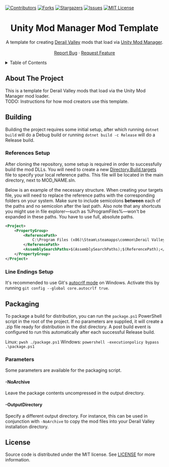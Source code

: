 [![Contributors][contributors-shield]][contributors-url]
[![Forks][forks-shield]][forks-url]
[![Stargazers][stars-shield]][stars-url]
[![Issues][issues-shield]][issues-url]
[![MIT License][license-shield]][license-url]




<!-- PROJECT TITLE -->
<div align="center">
	<h1>Unity Mod Manager Mod Template</h1>
	<p>
		A template for creating <a href="http://www.derailvalley.com/">Derail Valley</a> mods that load via <a href="https://www.nexusmods.com/site/mods/21">Unity Mod Manager</a>.
		<br />
		<br />
		<a href="https://github.com/derail-valley-modding/template-umm/issues">Report Bug</a>
		·
		<a href="https://github.com/derail-valley-modding/template-umm/issues">Request Feature</a>
	</p>
</div>




<!-- TABLE OF CONTENTS -->
<details>
	<summary>Table of Contents</summary>
	<ol>
		<li><a href="#about-the-project">About The Project</a></li>
		<li><a href="#building">Building</a></li>
		<li><a href="#packaging">Packaging</a></li>
		<li><a href="#license">License</a></li>
	</ol>
</details>




<!-- ABOUT THE PROJECT -->

## About The Project

This is a template for Derail Valley mods that load via the Unity Mod Manager mod loader.  
TODO: Instructions for how mod creators use this template.




<!-- BUILDING -->

## Building

Building the project requires some initial setup, after which running `dotnet build` will do a Debug build or running `dotnet build -c Release` will do a Release build.

### References Setup

After cloning the repository, some setup is required in order to successfully build the mod DLLs. You will need to create a new [Directory.Build.targets][references-url] file to specify your local reference paths. This file will be located in the main directory, next to MOD_NAME.sln.

Below is an example of the necessary structure. When creating your targets file, you will need to replace the reference paths with the corresponding folders on your system. Make sure to include semicolons **between** each of the paths and no semicolon after the last path. Also note that any shortcuts you might use in file explorer—such as %ProgramFiles%—won't be expanded in these paths. You have to use full, absolute paths.
```xml
<Project>
	<PropertyGroup>
		<ReferencePath>
			C:\Program Files (x86)\Steam\steamapps\common\Derail Valley\DerailValley_Data\Managed\
		</ReferencePath>
		<AssemblySearchPaths>$(AssemblySearchPaths);$(ReferencePath);</AssemblySearchPaths>
	</PropertyGroup>
</Project>
```

### Line Endings Setup

It's recommended to use Git's [autocrlf mode][autocrlf-url] on Windows. Activate this by running `git config --global core.autocrlf true`.




<!-- PACKAGING -->

## Packaging

To package a build for distribution, you can run the `package.ps1` PowerShell script in the root of the project. If no parameters are supplied, it will create a .zip file ready for distribution in the dist directory. A post build event is configured to run this automatically after each successful Release build.

Linux: `pwsh ./package.ps1`
Windows: `powershell -executionpolicy bypass .\package.ps1`


### Parameters

Some parameters are available for the packaging script.

#### -NoArchive

Leave the package contents uncompressed in the output directory.

#### -OutputDirectory

Specify a different output directory.
For instance, this can be used in conjunction with `-NoArchive` to copy the mod files into your Derail Valley installation directory.




<!-- LICENSE -->

## License

Source code is distributed under the MIT license.
See [LICENSE][license-url] for more information.




<!-- MARKDOWN LINKS & IMAGES -->
<!-- https://www.markdownguide.org/basic-syntax/#reference-style-links -->

[contributors-shield]: https://img.shields.io/github/contributors/derail-valley-modding/template-umm.svg?style=for-the-badge
[contributors-url]: https://github.com/derail-valley-modding/template-umm/graphs/contributors
[forks-shield]: https://img.shields.io/github/forks/derail-valley-modding/template-umm.svg?style=for-the-badge
[forks-url]: https://github.com/derail-valley-modding/template-umm/network/members
[stars-shield]: https://img.shields.io/github/stars/derail-valley-modding/template-umm.svg?style=for-the-badge
[stars-url]: https://github.com/derail-valley-modding/template-umm/stargazers
[issues-shield]: https://img.shields.io/github/issues/derail-valley-modding/template-umm.svg?style=for-the-badge
[issues-url]: https://github.com/derail-valley-modding/template-umm/issues
[license-shield]: https://img.shields.io/github/license/derail-valley-modding/template-umm.svg?style=for-the-badge
[license-url]: https://github.com/derail-valley-modding/template-umm/blob/main/LICENSE
[references-url]: https://learn.microsoft.com/en-us/visualstudio/msbuild/customize-your-build?view=vs-2022
[autocrlf-url]: https://www.git-scm.com/book/en/v2/Customizing-Git-Git-Configuration#_formatting_and_whitespace
